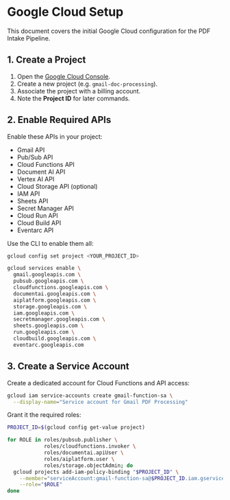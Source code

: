# Google Cloud Setup

This document covers the initial Google Cloud configuration for the PDF Intake Pipeline.

## 1. Create a Project

1. Open the [Google Cloud Console](https://console.cloud.google.com/).
2. Create a new project (e.g. `gmail-doc-processing`).
3. Associate the project with a billing account.
4. Note the **Project ID** for later commands.

## 2. Enable Required APIs

Enable these APIs in your project:

- Gmail API
- Pub/Sub API
- Cloud Functions API
- Document AI API
- Vertex AI API
- Cloud Storage API (optional)
- IAM API
- Sheets API
- Secret Manager API
- Cloud Run API
- Cloud Build API
- Eventarc API

Use the CLI to enable them all:

```bash
gcloud config set project <YOUR_PROJECT_ID>

gcloud services enable \
  gmail.googleapis.com \
  pubsub.googleapis.com \
  cloudfunctions.googleapis.com \
  documentai.googleapis.com \
  aiplatform.googleapis.com \
  storage.googleapis.com \
  iam.googleapis.com \
  secretmanager.googleapis.com \
  sheets.googleapis.com \
  run.googleapis.com \
  cloudbuild.googleapis.com \
  eventarc.googleapis.com
```

## 3. Create a Service Account

Create a dedicated account for Cloud Functions and API access:

```bash
gcloud iam service-accounts create gmail-function-sa \
  --display-name="Service account for Gmail PDF Processing"
```

Grant it the required roles:

```bash
PROJECT_ID=$(gcloud config get-value project)

for ROLE in roles/pubsub.publisher \
            roles/cloudfunctions.invoker \
            roles/documentai.apiUser \
            roles/aiplatform.user \
            roles/storage.objectAdmin; do
  gcloud projects add-iam-policy-binding "$PROJECT_ID" \
    --member="serviceAccount:gmail-function-sa@$PROJECT_ID.iam.gserviceaccount.com" \
    --role="$ROLE"
done
```
